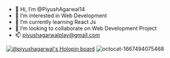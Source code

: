 - 👋 Hi, I’m @PiyushAgarwal14
- 👀 I’m interested in Web Development
- 🌱 I’m currently learning React Js
- 💞️ I’m looking to collaborate on Web Development Project 
- 📫 piyushagarwalplay@gmail.com

<!---
PiyushAgarwal14/PiyushAgarwal14 is a ✨ special ✨ repository because its `README.md` (this file) appears on your GitHub profile.
You can click the Preview link to take a look at your changes.
--->

[![@piyushagarwal's Holopin board](https://holopin.me/piyushagarwal)](https://holopin.io/@piyushagarwal)
![octocat-1667494075468](https://user-images.githubusercontent.com/87847452/199785418-c71f724e-a7b2-4f17-8b5e-d5ef464aaa0e.png)
